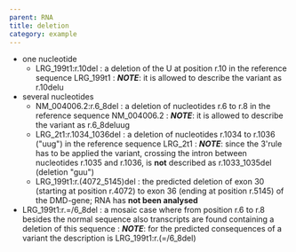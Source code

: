```yaml
---
parent: RNA
title: deletion
category: example
---
```


*	one nucleotide
	*	LRG\_199t1:r.10del
	:	a deletion of the U at position r.10 in the reference sequence LRG\_199t1
	:	_**NOTE**_: it is allowed to describe the variant as r.10delu 
*	several nucleotides
	*	NM\_004006.2:r.6\_8del
	:	a deletion of nucleotides r.6 to r.8 in the reference sequence NM\_004006.2
	:	_**NOTE**_: it is allowed to describe the variant as r.6\_8deluug
	*	LRG\_2t1:r.1034_1036del
	:	a deletion of nucleotides r.1034 to r.1036 ("uug") in the reference sequence LRG\_2t1
	:	_**NOTE**_: since the 3'rule has to be applied the variant, crossing the intron between nucleotides r.1035 and r.1036, is **not** described as r.1033_1035del (deletion "guu")
	*	LRG\_199t1:r.(4072\_5145)del
	:	the predicted deletion of exon 30 (starting at position r.4072) to exon 36 (ending at position r.5145) of the DMD-gene; RNA has **not been analysed**
*	LRG_199t1:r.=/6\_8del
	:	a mosaic case where from position r.6 to r.8 besides the normal sequence also transcripts are found containing a deletion of this sequence
	: _**NOTE**_:	for the predicted consequences of a variant the description is LRG_199t1:r.(=/6\_8del)
	
